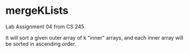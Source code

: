 # mergeKLists
Lab Assignment 04 from CS 245

It will sort a given outer array of k "inner" arrays, and each inner array will be sorted in ascending order.
